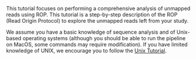 This tutorial focuses on performing a comprehensive analysis of unmapped reads using ROP. This tutorial is a step-by-step description of the ROP (Read Origin Protocol) to explore the unmapped reads left from your study.

We assume you have a basic knowledge of sequence analysis and of Unix-based operating systems (although you should be able to run the pipeline on MacOS, some commands may require modification). If you have limited knowledge of UNIX, we encourage you to follow the [Unix Tutorial](https://github.com/smangul1/rop/wiki/UNIX-Tutorial).